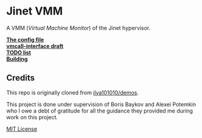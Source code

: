 # Jinet VMM

A VMM (*Virtual Machine Monitor*) of the Jinet hypervisor.

[**The config file**](doc/config.md)<br>
[**vmcall-interface draft**](doc/vmcall.md)<br>
[**TODO list**](doc/todo.md)<br>
[**Building**](doc/build.md)<br>

## Credits

This repo is originally cloned from [ilya101010/demos](https://github.com/ilya101010/demos).

This project is done under supervision of Boris Baykov and Alexei Potemkin who I owe a debt of gratitude for all the guidance they provided me during work on this project.

[MIT License](license)
